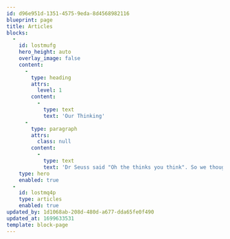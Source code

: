 ```yaml
---
id: d96e951d-1351-4575-9eda-8d4568982116
blueprint: page
title: Articles
blocks:
  -
    id: lostmufg
    hero_height: auto
    overlay_image: false
    content:
      -
        type: heading
        attrs:
          level: 1
        content:
          -
            type: text
            text: 'Our Thinking'
      -
        type: paragraph
        attrs:
          class: null
        content:
          -
            type: text
            text: 'Dr Seuss said "Oh the thinks you think". So we thought about it and decided to write down our thinking. These articles represent decades of combined experience in the web and mobile industry.'
    type: hero
    enabled: true
  -
    id: lostmq4p
    type: articles
    enabled: true
updated_by: 1d1068ab-208d-480d-a677-dda65fe0f490
updated_at: 1699633531
template: block-page
---
```

